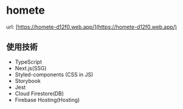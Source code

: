 # homete
url: [https://homete-d12f0.web.app/](https://homete-d12f0.web.app/)

## 使用技術
- TypeScript
- Next.js(SSG)
- Styled-components (CSS in JS)
- Storybook
- Jest
- Cloud Firestore(DB)
- Firebase Hosting(Hosting)
